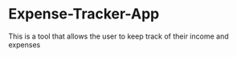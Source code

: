 # Expense-Tracker-App
This is a tool that allows the user to keep track of their income and expenses
